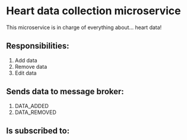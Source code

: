 # Heart data collection microservice
This microservice is in charge of everything about... heart data!

## Responsibilities:

1. Add data
2. Remove data
3. Edit data

## Sends data to message broker:

1. DATA_ADDED
2. DATA_REMOVED

## Is subscribed to:
